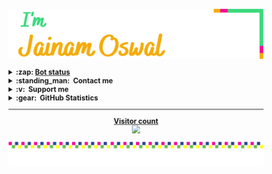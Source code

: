 <a href="https://jainam.xyz">
<p align="left" >
  <img src="media/icon.svg" alt="me"></a>

<details>
<summary><b>:zap:&nbsp;<a href='https://t.me/j_projects/6'>Bot status</a></b></summary>
<a align="center"><br>
  
<start>

| 🤖 Bot 🤖 | ⭐️ Status ⭐️ |
| :-: | :-: |
| [­](https://t.me/iTs_a_RoBot) | ✔️ |
| [Mail Bot](https://t.me/xmail_robot) | ✔️ |

`Updated last at ~ 06:50 07/01`

**Made with ❤️ via [BotStatus](https://github.com/jainamoswal/botstatus)**. 
<end>
</details>

<details>
  <summary><b>:standing_man: &nbsp;Contact me</b></summary><br/>

<p align="center">
    <a href="https://github.com/jainamoswal">
        <img height="25px" src="https://img.shields.io/badge/Github-000000?style=for-the-badge&logo=github&logoColor=white" /> </a>
    <a href="https://jainam.xyz">
        <img height="25px" src="https://img.shields.io/badge/website-FFD580?style=for-the-badge&logo=about.me&logoColor=black" /> </a>
    <a href="https://instagram.com/jainamoswal_4/">
        <img height="25px" src="https://img.shields.io/badge/instagram-FFFF00?style=for-the-badge&logo=instagram" /> </a>
    <a href="https://t.me/limited_account">
        <img height="25px" src="https://img.shields.io/badge/telegram-ffffff?style=for-the-badge&logo=telegram&logoColor=white" /> </a>
    <a href="mailto:me@jainam.me">
        <img height="25px" src="https://img.shields.io/badge/mail-87CEEB?style=for-the-badge&logo=gmail" /> </a>
    <a href="https://facebook.com/imjainam">
        <img height="25px" src="https://img.shields.io/badge/facebook-0000ff?style=for-the-badge&logo=facebook&logoColor=white" /></a>
    <a href="https://twitter.com/jainamoswal_4">
        <img height="25px" src="https://img.shields.io/badge/twitter-FFFFFF?style=for-the-badge&logo=twitter" /> </a>
    <a href="https://api.whatsapp.com/send/?phone=918106954061&text&app_absent=0">
        <img height="25px" src="https://img.shields.io/badge/whatsapp-90EE90?style=for-the-badge&logo=whatsapp&logoColor=228B22" /></a>
</p>
</details>

<details>
  <summary><b>:v: &nbsp;Support me</b></summary>
  <br/>
  <p align="center">
    <a href="https://paypal.com/paypalme/JOswal105">
        <img height="40px" src="https://www.paypalobjects.com/webstatic/mktg/Logo/pp-logo-100px.png" /> </a> &nbsp;
    <a href="https://buymeacoffee.com/jainamoswal">
        <img height="40px" src="https://cdn.buymeacoffee.com/buttons/v2/default-yellow.png" /></a> &nbsp;
    <a href="https://ko-fi.com/O5O64S9GG">
        <img height="40px" src="https://cdn.ko-fi.com/cdn/kofi3.png?v=2" /></a> &nbsp;
    <a href="https://upier.org/pay?vpa=jainamoswal@sbi&amount=250">
        <img height="40px" src="https://upload.wikimedia.org/wikipedia/commons/archive/e/e1/20200901100646%21UPI-Logo-vector.svg" /></a>
    <a href="https://www.digitalocean.com/?refcode=0d3755756467&utm_campaign=Referral_Invite&utm_medium=Referral_Program&utm_source=badge"><img height="40px" src="https://web-platforms.sfo2.digitaloceanspaces.com/WWW/Badge%202.svg" alt="DigitalOcean Referral Badge" /></a>
  </p> 
</details>

<details>
  <summary><b>:gear: &nbsp;GitHub Statistics</b></summary><br/>

<p align="center" >
  <img src="media/metrics.svg" width="375" /><img src="media/achievements.svg" width="375" /></p>
</details>

<hr>
  
<a href="https://github.com/jainamoswal">
<p align="center"> 
  <b>Visitor count</b><br>
  <img src="https://profile-counter.glitch.me/jainamoswal1/count.svg" /></p></a>

<p href="https://t.me/jainamoswal" align="center">
  <img src="media/footer.svg" alt="me"></p>
